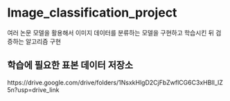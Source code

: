 # Image_classification_project

여러 논문 모델을 활용해서 이미지 데이터를 분류하는 모델을 구현하고 학습시킨 뒤 검증하는 알고리즘 구현

## 학습에 필요한 표본 데이터 저장소
<p>https://drive.google.com/drive/folders/1NsxkHlgD2CjFbZwflCG6C3xHBlI_lZ5n?usp=drive_link</p>
